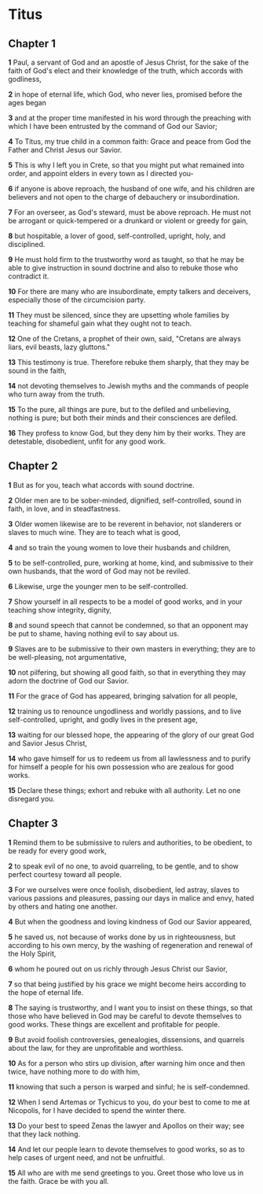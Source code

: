 # Titus

## Chapter 1

**1** Paul, a servant of God and an apostle of Jesus Christ, for the sake of the faith of God's elect and their knowledge of the truth, which accords with godliness,

**2** in hope of eternal life, which God, who never lies, promised before the ages began

**3** and at the proper time manifested in his word through the preaching with which I have been entrusted by the command of God our Savior;

**4** To Titus, my true child in a common faith: Grace and peace from God the Father and Christ Jesus our Savior.

**5** This is why I left you in Crete, so that you might put what remained into order, and appoint elders in every town as I directed you-

**6** if anyone is above reproach, the husband of one wife, and his children are believers and not open to the charge of debauchery or insubordination.

**7** For an overseer, as God's steward, must be above reproach. He must not be arrogant or quick-tempered or a drunkard or violent or greedy for gain,

**8** but hospitable, a lover of good, self-controlled, upright, holy, and disciplined.

**9** He must hold firm to the trustworthy word as taught, so that he may be able to give instruction in sound doctrine and also to rebuke those who contradict it.

**10** For there are many who are insubordinate, empty talkers and deceivers, especially those of the circumcision party.

**11** They must be silenced, since they are upsetting whole families by teaching for shameful gain what they ought not to teach.

**12** One of the Cretans, a prophet of their own, said, "Cretans are always liars, evil beasts, lazy gluttons."

**13** This testimony is true. Therefore rebuke them sharply, that they may be sound in the faith,

**14** not devoting themselves to Jewish myths and the commands of people who turn away from the truth.

**15** To the pure, all things are pure, but to the defiled and unbelieving, nothing is pure; but both their minds and their consciences are defiled.

**16** They profess to know God, but they deny him by their works. They are detestable, disobedient, unfit for any good work.

## Chapter 2

**1** But as for you, teach what accords with sound doctrine.

**2** Older men are to be sober-minded, dignified, self-controlled, sound in faith, in love, and in steadfastness.

**3** Older women likewise are to be reverent in behavior, not slanderers or slaves to much wine. They are to teach what is good,

**4** and so train the young women to love their husbands and children,

**5** to be self-controlled, pure, working at home, kind, and submissive to their own husbands, that the word of God may not be reviled.

**6** Likewise, urge the younger men to be self-controlled.

**7** Show yourself in all respects to be a model of good works, and in your teaching show integrity, dignity,

**8** and sound speech that cannot be condemned, so that an opponent may be put to shame, having nothing evil to say about us.

**9** Slaves are to be submissive to their own masters in everything; they are to be well-pleasing, not argumentative,

**10** not pilfering, but showing all good faith, so that in everything they may adorn the doctrine of God our Savior.

**11** For the grace of God has appeared, bringing salvation for all people,

**12** training us to renounce ungodliness and worldly passions, and to live self-controlled, upright, and godly lives in the present age,

**13** waiting for our blessed hope, the appearing of the glory of our great God and Savior Jesus Christ,

**14** who gave himself for us to redeem us from all lawlessness and to purify for himself a people for his own possession who are zealous for good works.

**15** Declare these things; exhort and rebuke with all authority. Let no one disregard you.

## Chapter 3

**1** Remind them to be submissive to rulers and authorities, to be obedient, to be ready for every good work,

**2** to speak evil of no one, to avoid quarreling, to be gentle, and to show perfect courtesy toward all people.

**3** For we ourselves were once foolish, disobedient, led astray, slaves to various passions and pleasures, passing our days in malice and envy, hated by others and hating one another.

**4** But when the goodness and loving kindness of God our Savior appeared,

**5** he saved us, not because of works done by us in righteousness, but according to his own mercy, by the washing of regeneration and renewal of the Holy Spirit,

**6** whom he poured out on us richly through Jesus Christ our Savior,

**7** so that being justified by his grace we might become heirs according to the hope of eternal life.

**8** The saying is trustworthy, and I want you to insist on these things, so that those who have believed in God may be careful to devote themselves to good works. These things are excellent and profitable for people.

**9** But avoid foolish controversies, genealogies, dissensions, and quarrels about the law, for they are unprofitable and worthless.

**10** As for a person who stirs up division, after warning him once and then twice, have nothing more to do with him,

**11** knowing that such a person is warped and sinful; he is self-condemned.

**12** When I send Artemas or Tychicus to you, do your best to come to me at Nicopolis, for I have decided to spend the winter there.

**13** Do your best to speed Zenas the lawyer and Apollos on their way; see that they lack nothing.

**14** And let our people learn to devote themselves to good works, so as to help cases of urgent need, and not be unfruitful.

**15** All who are with me send greetings to you. Greet those who love us in the faith. Grace be with you all.

